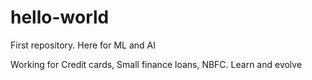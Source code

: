 # hello-world
First repository. Here for ML and AI

Working for Credit cards, Small finance loans, NBFC. Learn and evolve
